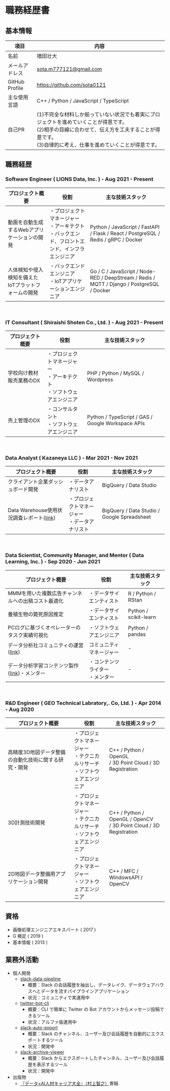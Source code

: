 # 職務経歴書

## 基本情報

| 項目 | 内容 |
|---|---|
| 名前 | 増田壮大 |
| メールアドレス | sota.m777121@gmail.com |
| GitHub Profile | https://github.com/sota0121 |
| 主な使用言語 | C++ / Python / JavaScript / TypeScript |
| 自己PR | (1)不完全な材料しか揃っていない状況でも着実にプロジェクトを進めていくことが得意です。<br>(2)相手の目線に合わせて、伝え方を工夫することが得意です。<br>(3)自律的に考え、仕事を進めていくことが得意です。 |


## 職務経歴

### Software Engineer ( LIONS Data, Inc. ) - Aug 2021 - Present

|プロジェクト概要|役割|主な技術スタック|
|---|---|---|
|動画を自動生成するWebアプリケーションの開発|・プロジェクトマネージャー<br>・アーキテクト<br>・バックエンド、フロントエンド、インフラエンジニア|Python / JavaScript / FastAPI / Flask / React / PostgreSQL / Redis / gRPC / Docker|
|人体検知や侵入検知を備えたIoTプラットフォームの開発|・バックエンドエンジニア<br>・IoTアプリケーションエンジニア|Go / C / JavaScript / Node-RED / DeepStream / Redis / MQTT / Django / PostgreSQL / Docker |

<br>

### IT Consultant ( Shiraishi Shoten Co., Ltd. ) - Aug 2021 - Present

|プロジェクト概要|役割|主な技術スタック|
|---|---|---|
|学校向け教材販売業務のDX|・プロジェクトマネージャー<br>・アーキテクト<br>・ソフトウェアエンジニア|PHP / Python / MySQL / Wordpress|
|売上管理のDX|・コンサルタント<br>・ソフトウェアエンジニア|Python / TypeScript / GAS / Google Workspace APIs|

<br>

### Data Analyst ( Kazaneya LLC ) - Mar 2021 - Nov 2021

|プロジェクト概要|役割|主な技術スタック|
|---|---|---|
|クライアント企業ダッシュボード開発|・データアナリスト|BigQuery / Data Studio|
|Data Warehouse使用状況調査レポート([link](https://prtimes.jp/main/html/rd/p/000000004.000057831.html))|・プロジェクトマネージャー<br>・データアナリスト|BigQuery / Data Studio / Google Spreadsheet|

<br>

<div style="page-break-before:always"></div>

### Data Scientist, Community Manager, and Mentor ( Data Learning, Inc. ) - Sep 2020 - Jun 2021

|プロジェクト概要|役割|主な技術スタック|
|---|---|---|
|MMMを用いた複数広告チャンネルへの出稿コスト最適化|・データサイエンティスト|R / Python / RStan |
|養殖生物の斃死原因推定|・データサイエンティスト|Python / scikit-learn|
|PCログに基づくオペレーターのタスク実績可視化|・ソフトウェアエンジニア|Python / pandas|
|データ分析社コミュニティの運営([link](https://data-learning.com/guild))|コミュニティマネージャー|-|
|データ分析学習コンテンツ製作([link](https://youtube.com/playlist?list=PL5g42qAz4pA2HmsLnwV2eZOu5EZ4BU2hA))・メンター|・コンテンツライター<br>・メンター|-|

<br>

### R&D Engineer ( GEO Technical Labratory,. Co, Ltd. ) - Apr 2014 - Aug 2020

|プロジェクト概要|役割|主な技術スタック|
|---|---|---|
|高精度3D地図データ整備の自動化技術に関する研究・開発|・プロジェクトマネージャー<br>・テクニカルリサーチ<br>・ソフトウェアエンジニア|C++ / Python / OpenGL<br> / 3D Point Cloud / 3D Registration|
|3D計測技術開発|・プロジェクトマネージャー<br>・テクニカルリサーチ<br>・ソフトウェアエンジニア|C++ / Python / OpenGL / OpenCV<br> / 3D Point Cloud / 3D Registration|
|2D地図データ整備用アプリケーション開発|・プロジェクトマネージャー<br>・ソフトウェアエンジニア|C++ / MFC / WindowsAPI / OpenCV|

## 資格

- 画像処理エンジニアエキスパート ( 2017 )
- G 検定 ( 2019 )
- 基本情報 ( 2013 )

## 業務外活動

- 個人開発
  - [slack-data-pipeline](https://github.com/data-learning-guild/slack-data-pipeline)
    - 概要：Slack の会話履歴を抽出し、データレイク、データウェアハウスへとデータを流すパイプラインアプリケーション
    - 状況：コミュニティで実運用中
  - [twitter-bot-cli](https://github.com/sota0121/twitter-bot-cli)
    - 概要：CLI で簡単に Twitter の Bot アカウントからメッセージ投稿できるツール
    - 状況：アルファ版運用中
  - [slack-auto-export](https://github.com/sota0121/slack-auto-export)
    - 概要：Slack のチャンネル、ユーザー及び会話履歴を自動的にエクスポートするツール
    - 状況：開発中
  - [slack-archive-viewer](https://github.com/sota0121/slack-archive-viewer)
    - 概要：Slack からエクスポートしたチャンネル、ユーザー及び会話履歴を表示するツール
    - 状況：開発中
- 出版物
  - [『データ×AI人材キャリア大全』（村上智之）](https://www.shoeisha.co.jp/book/detail/9784798177267)寄稿